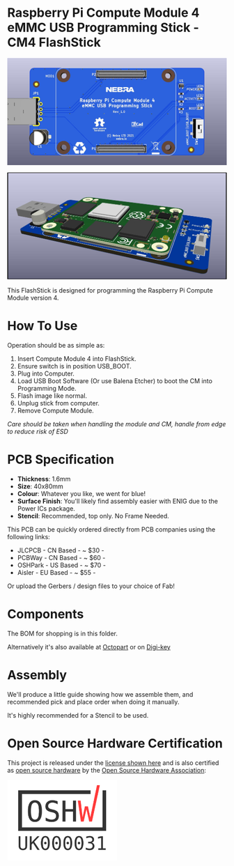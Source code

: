 # Raspberry Pi Compute Module 4 eMMC USB Programming Stick - CM4 FlashStick

![FlashStickCM4_top](Outputs/Assembly/FlashStickCM4_top.jpg)

![FlashStickCM4](Outputs/FlashStickCM4.jpg)

This FlashStick is designed for programming the Raspberry Pi Compute Module version 4.

# How To Use

Operation should be as simple as:

1. Insert Compute Module 4 into FlashStick.
2. Ensure switch is in position USB_BOOT.
3. Plug into Computer.
4. Load USB Boot Software (Or use Balena Etcher) to boot the CM into Programming Mode.
5. Flash image like normal.
6. Unplug stick from computer.
7. Remove Compute Module.

*Care should be taken when handling the module and CM, handle from edge to reduce risk of ESD*

# PCB Specification

* **Thickness**: 1.6mm
* **Size**: 40x80mm
* **Colour**: Whatever you like, we went for blue!
* **Surface Finish**: You'll likely find assembly easier with ENIG due to the Power ICs package.
* **Stencil**: Recommended, top only. No Frame Needed.

This PCB can be quickly ordered directly from PCB companies using the following links:
* JLCPCB - CN Based - ~ $30 -
* PCBWay - CN Based - ~ $60 -
* OSHPark - US Based - ~ $70 -
* Aisler - EU Based - ~ $55 -

Or upload the Gerbers / design files to your choice of Fab!

# Components

The BOM for shopping is in this folder.

Alternatively it's also available at [Octopart](https://octopart.com/bom-tool/03ZTTnCO) or on [Digi-key](https://www.digikey.com/short/zvwpn0)

# Assembly

We'll produce a little guide showing how we assemble them, and recommended pick and place order when doing it manually.

It's highly recommended for a Stencil to be used.

# Open Source Hardware Certification

This project is released under the [license shown here](https://github.com/NebraLtd/FlashStick/blob/main/LICENSE.md) and is also certified as [open source hardware](https://certification.oshwa.org/uk000031.html) by the [Open Source Hardware Association](https://www.oshwa.org/):

<img src="https://raw.githubusercontent.com/NebraLtd/FlashStick/main/Raspberry_Pi_Compute_Module_4/UK000031.png" width=50% height=50%>
